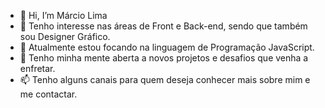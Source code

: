 - 👋 Hi, I’m Márcio Lima
- 👀 Tenho interesse nas áreas de Front e Back-end, sendo que também sou Designer Gráfico.
- 🌱 Atualmente estou focando na linguagem de Programação JavaScript.
- 💞️ Tenho minha mente aberta a novos projetos e desafios que venha a enfretar.
- 📫  Tenho alguns canais para quem deseja conhecer mais sobre mim e me contactar.

<!---
MarciolimaDev/MarciolimaDev is a ✨ special ✨ repository because its `README.md` (this file) appears on your GitHub profile.
You can click the Preview link to take a look at your changes.
--->
